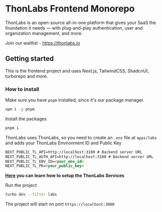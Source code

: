# ThonLabs Frontend Monorepo

ThonLabs is an open-source all-in-one platform that gives your SaaS the foundation it needs — with plug-and-play authentication, user and organization management, and more.

Join our waitlist - https://thonlabs.io

## Getting started

This is the frontend project and uses Next.js, TailwindCSS, ShadcnUI, turborepo and more.

### How to install

Make sure you have `pnpm` installed, since it's our package manager.

```bash
npm i -g pnpm
```

Install the packages

```bash
pnpm i
```

ThonLabs uses ThonLabs, so you need to create an `.env` file at `apps/labs` and adds your ThonLabs Environment ID and Public Key

```markdown
NEXT_PUBLIC_TL_API=http://localhost:3100 # Backend server URL
NEXT_PUBLIC_TL_AUTH_API=http://localhost:3100 # Backend server URL
NEXT_PUBLIC_TL_ENV_ID=<your_env_id>
NEXT_PUBLIC_TL_PK=<your_public_key>
```

**[Here](https://github.com/codeguslabs/thonlabs-services) you can learn how to setup the ThonLabs Services**

Run the project

```bash
turbo dev --filter labs
```

The project will start on port `https://localhost:3000`
